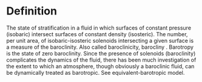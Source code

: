# Definition

The state of stratification in a fluid in which surfaces of constant
pressure (isobaric) intersect surfaces of constant density (isosteric).
The number, per unit area, of isobaric-isosteric solenoids intersecting
a given surface is a measure of the baroclinity. Also called
baroclinicity, barocliny . Barotropy is the state of zero baroclinity.
Since the presence of solenoids (baroclinity) complicates the dynamics
of the fluid, there has been much investigation of the extent to which
an atmosphere, though obviously a baroclinic fluid, can be dynamically
treated as barotropic. See equivalent-barotropic model.
